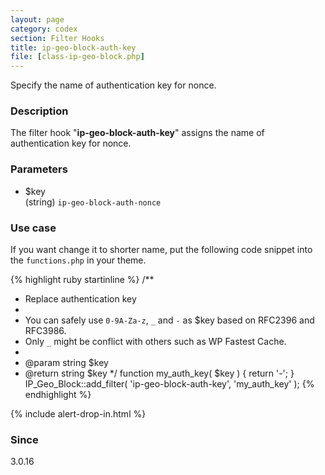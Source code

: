 ```yaml
---
layout: page
category: codex
section: Filter Hooks
title: ip-geo-block-auth-key
file: [class-ip-geo-block.php]
---
```


Specify the name of authentication key for nonce.

<!--more-->

### Description ###

The filter hook "**ip-geo-block-auth-key**" assigns the name of authentication 
key for nonce.

### Parameters ###

- $key  
  (string) `ip-geo-block-auth-nonce`

### Use case ###

If you want change it to shorter name, put the following code snippet into the
`functions.php` in your theme.

{% highlight ruby startinline %}
/**
 * Replace authentication key
 *
 * You can safely use `0-9A-Za-z`, `_` and `-` as $key based on RFC2396 and RFC3986.
 * Only `_` might be conflict with others such as WP Fastest Cache.
 *
 * @param string $key
 * @return string $key
 */
function my_auth_key( $key ) {
    return '-';
}
IP_Geo_Block::add_filter( 'ip-geo-block-auth-key', 'my_auth_key' );
{% endhighlight %}

{% include alert-drop-in.html %}

### Since ###
3.0.16
